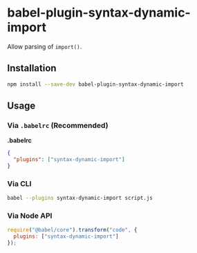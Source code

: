 # babel-plugin-syntax-dynamic-import

Allow parsing of `import()`.

## Installation

```sh
npm install --save-dev babel-plugin-syntax-dynamic-import
```

## Usage

### Via `.babelrc` (Recommended)

**.babelrc**

```json
{
  "plugins": ["syntax-dynamic-import"]
}
```

### Via CLI

```sh
babel --plugins syntax-dynamic-import script.js
```

### Via Node API

```javascript
require("@babel/core").transform("code", {
  plugins: ["syntax-dynamic-import"]
});
```

